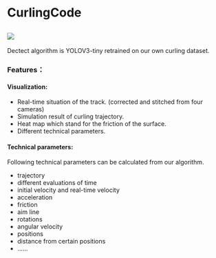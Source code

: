 # CurlingCode
![](https://github.com/sunwenzhang1996/CurlingCode/images/vis.png)
-------------
Dectect algorithm is YOLOV3-tiny retrained on our own curling dataset.
### Features：
#### Visualization:
- Real-time situation of the track. (corrected and stitched from four cameras)
- Simulation result of curling trajectory.
- Heat map which stand for the friction of the surface.
- Different technical parameters.

#### Technical parameters:

Following technical parameters can be calculated from our algorithm. 
- trajectory
- different evaluations of time
- initial velocity and real-time velocity
- acceleration
- friction
- aim line
- rotations
- angular velocity
- positions
- distance from certain positions
- ......


